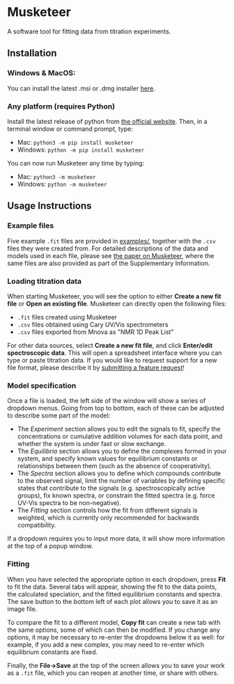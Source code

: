 # Musketeer
A software tool for fitting data from titration experiments.
## Installation
### Windows & MacOS:
You can install the latest .msi or .dmg installer [here](https://github.com/daniilS/Musketeer/releases/latest).
### Any platform (requires Python)
Install the latest release of python from [the official website](https://www.python.org/downloads/). Then, in a terminal window or command prompt, type:
- Mac: `python3 -m pip install musketeer`
- Windows: `python -m pip install musketeer`

You can now run Musketeer any time by typing:
- Mac: `python3 -m musketeer`
- Windows: `python -m musketeer`
## Usage Instructions
### Example files
Five example `.fit` files are provided in [examples/](examples/), together with the `.csv` files they were created from. For detailed descriptions of the data and models used in each file, please see [the paper on Musketeer](https://doi.org/10.1039/D4SC03354J), where the same files are also provided as part of the Supplementary Information.

### Loading titration data
When starting Musketeer, you will see the option to either **Create a new fit file** or **Open an existing file**. Musketeer can directly open the following files:

- `.fit` files created using Musketeer
- `.csv` files obtained using Cary UV/Vis spectrometers
- `.csv` files exported from Mnova as "NMR 1D Peak List"

For other data sources, select **Create a new fit file**, and click **Enter/edit spectroscopic data**. This will open a spreadsheet interface where you can type or paste titration data. If you would like to request support for a new file format, please describe it by [submitting a feature request](https://github.com/daniilS/Musketeer/issues/new)!
### Model specification 
Once a file is loaded, the left side of the window will show a series of dropdown menus. Going from top to bottom, each of these can be adjusted to describe some part of the model:

- The _Experiment_ section allows you to edit the signals to fit, specify the concentrations or cumulative addition volumes for each data point, and whether the system is under fast or slow exchange.
- The _Equilibria_ section allows you to define the complexes formed in your system, and specify known values for equilibrium constants or relationships between them (such as the absence of cooperativity).
-  The _Spectra_ section allows you to define which compounds contribute to the observed signal, limit the number of variables by defining specific states that contribute to the signals (e.g. spectroscopically active groups), fix known spectra, or constrain the fitted spectra (e.g. force UV-Vis spectra to be non-negative).
-  The _Fitting_ section controls how the fit from different signals is weighted, which is currently only recommended for backwards compatibility.

If a dropdown requires you to input more data, it will show more information at the top of a popup window.
### Fitting
When you have selected the appropriate option in each dropdown, press **Fit** to fit the data. Several tabs will appear, showing the fit to the data points, the calculated speciation, and the fitted equilibrium constants and spectra. The save button to the bottom left of each plot allows you to save it as an image file.

To compare the fit to a different model, **Copy fit** can create a new tab with the same options, some of which can then be modified. If you change any options, it may be necessary to re-enter the dropdowns below it as well: for example, if you add a new complex, you may need to re-enter which equilibrium constants are fixed.

Finally, the **File->Save** at the top of the screen allows you to save your work as a `.fit` file, which you can reopen at another time, or share with others.

